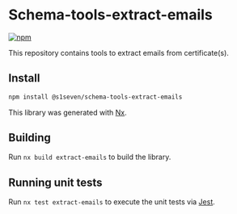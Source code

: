 # Schema-tools-extract-emails

[![npm][npm-image]][npm-url]

[npm-image]: https://img.shields.io/npm/v/@s1seven/schema-tools-extract-emails.svg?style=flat
[npm-url]: https://npmjs.org/package/@s1seven/schema-tools-extract-emails

This repository contains tools to extract emails from certificate(s).

## Install

```bash
npm install @s1seven/schema-tools-extract-emails
```

This library was generated with [Nx](https://nx.dev).

## Building

Run `nx build extract-emails` to build the library.

## Running unit tests

Run `nx test extract-emails` to execute the unit tests via [Jest](https://jestjs.io).
